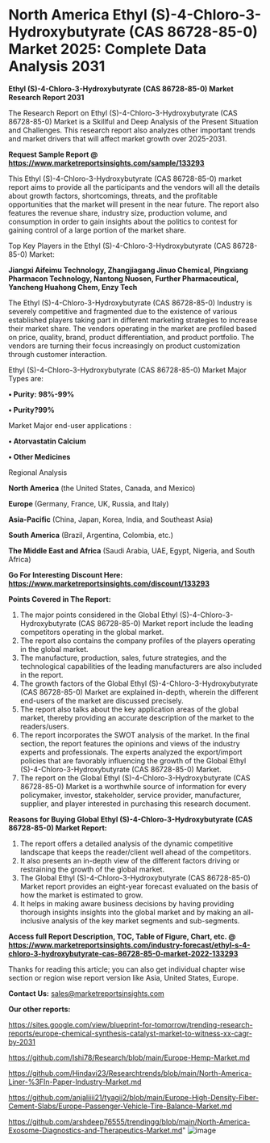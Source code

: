 # North America Ethyl (S)-4-Chloro-3-Hydroxybutyrate (CAS 86728-85-0) Market 2025: Complete Data Analysis 2031

<strong>Ethyl (S)-4-Chloro-3-Hydroxybutyrate (CAS 86728-85-0) Market Research Report 2031</strong>

The Research Report on Ethyl (S)-4-Chloro-3-Hydroxybutyrate (CAS 86728-85-0) Market is a Skillful and Deep Analysis of the Present Situation and Challenges. This research report also analyzes other important trends and market drivers that will affect market growth over 2025-2031.

<strong>Request Sample Report @ <a href=https://www.marketreportsinsights.com/sample/133293>https://www.marketreportsinsights.com/sample/133293</a></strong>

This Ethyl (S)-4-Chloro-3-Hydroxybutyrate (CAS 86728-85-0) market report aims to provide all the participants and the vendors will all the details about growth factors, shortcomings, threats, and the profitable opportunities that the market will present in the near future. The report also features the revenue share, industry size, production volume, and consumption in order to gain insights about the politics to contest for gaining control of a large portion of the market share.

Top Key Players in the Ethyl (S)-4-Chloro-3-Hydroxybutyrate (CAS 86728-85-0) Market:

<strong>Jiangxi Aifeimu Technology, Zhangjiagang Jinuo Chemical, Pingxiang Pharmacon Technology, Nantong Nuosen, Further Pharmaceutical, Yancheng Huahong Chem, Enzy Tech</strong>

The Ethyl (S)-4-Chloro-3-Hydroxybutyrate (CAS 86728-85-0) Industry is severely competitive and fragmented due to the existence of various established players taking part in different marketing strategies to increase their market share. The vendors operating in the market are profiled based on price, quality, brand, product differentiation, and product portfolio. The vendors are turning their focus increasingly on product customization through customer interaction.

Ethyl (S)-4-Chloro-3-Hydroxybutyrate (CAS 86728-85-0) Market Major Types are:

<strong>• Purity: 98%-99%

• Purity?99%</strong>

Market Major end-user applications :

<strong>• Atorvastatin Calcium

• Other Medicines</strong>

Regional Analysis

</u><strong><b>North America</b></strong> (the United States, Canada, and Mexico)

<strong><b>Europe </b></strong>(Germany, France, UK, Russia, and Italy)

<strong><b>Asia-Pacific</b></strong> (China, Japan, Korea, India, and Southeast Asia)

<strong><b>South America</b></strong> (Brazil, Argentina, Colombia, etc.)

<strong><b>The Middle East and Africa</b></strong> (Saudi Arabia, UAE, Egypt, Nigeria, and South Africa)

<strong>Go For Interesting Discount Here: <a href=https://www.marketreportsinsights.com/discount/133293>https://www.marketreportsinsights.com/discount/133293</a></strong>

<strong>Points Covered in The Report:</strong>
<ol>
  <li>The major points considered in the Global Ethyl (S)-4-Chloro-3-Hydroxybutyrate (CAS 86728-85-0) Market report include the leading competitors operating in the global market.</li>
  <li>The report also contains the company profiles of the players operating in the global market.</li>
  <li>The manufacture, production, sales, future strategies, and the technological capabilities of the leading manufacturers are also included in the report.</li>
  <li>The growth factors of the Global Ethyl (S)-4-Chloro-3-Hydroxybutyrate (CAS 86728-85-0) Market are explained in-depth, wherein the different end-users of the market are discussed precisely.</li>
  <li>The report also talks about the key application areas of the global market, thereby providing an accurate description of the market to the readers/users.</li>
  <li>The report incorporates the SWOT analysis of the market. In the final section, the report features the opinions and views of the industry experts and professionals. The experts analyzed the export/import policies that are favorably influencing the growth of the Global Ethyl (S)-4-Chloro-3-Hydroxybutyrate (CAS 86728-85-0) Market.</li>
  <li>The report on the Global Ethyl (S)-4-Chloro-3-Hydroxybutyrate (CAS 86728-85-0) Market is a worthwhile source of information for every policymaker, investor, stakeholder, service provider, manufacturer, supplier, and player interested in purchasing this research document.</li>
</ol>
<strong>Reasons for Buying Global Ethyl (S)-4-Chloro-3-Hydroxybutyrate (CAS 86728-85-0) Market Report:</strong>

<ol>
  <li>The report offers a detailed analysis of the dynamic competitive landscape that keeps the reader/client well ahead of the competitors.</li>
  <li>It also presents an in-depth view of the different factors driving or restraining the growth of the global market.</li>
  <li>The Global Ethyl (S)-4-Chloro-3-Hydroxybutyrate (CAS 86728-85-0) Market report provides an eight-year forecast evaluated on the basis of how the market is estimated to grow.</li>
  <li>It helps in making aware business decisions by having providing thorough insights insights into the global market and by making an all-inclusive analysis of the key market segments and sub-segments.</li>
</ol>
<strong>Access full Report Description, TOC, Table of Figure, Chart, etc. @ <a href=https://www.marketreportsinsights.com/industry-forecast/ethyl-s-4-chloro-3-hydroxybutyrate-cas-86728-85-0-market-2022-133293>https://www.marketreportsinsights.com/industry-forecast/ethyl-s-4-chloro-3-hydroxybutyrate-cas-86728-85-0-market-2022-133293</a></strong>


Thanks for reading this article; you can also get individual chapter wise section or region wise report version like Asia, United States, Europe.

<strong>Contact Us:</strong>
sales@marketreportsinsights.com

<strong>Our other reports:</strong>

<a href=https://sites.google.com/view/blueprint-for-tomorrow/trending-research-reports/europe-chemical-synthesis-catalyst-market-to-witness-xx-cagr-by-2031>https://sites.google.com/view/blueprint-for-tomorrow/trending-research-reports/europe-chemical-synthesis-catalyst-market-to-witness-xx-cagr-by-2031</a>

<a href=https://github.com/Ishi78/Research/blob/main/Europe-Hemp-Market.md>https://github.com/Ishi78/Research/blob/main/Europe-Hemp-Market.md</a>

<a href=https://github.com/Hindavi23/Researchtrends/blob/main/North-America-Liner-%3FIn-Paper-Industry-Market.md>https://github.com/Hindavi23/Researchtrends/blob/main/North-America-Liner-%3FIn-Paper-Industry-Market.md</a>

<a href=https://github.com/anjaliiii21/tyagii2/blob/main/Europe-High-Density-Fiber-Cement-Slabs/Europe-Passenger-Vehicle-Tire-Balance-Market.md>https://github.com/anjaliiii21/tyagii2/blob/main/Europe-High-Density-Fiber-Cement-Slabs/Europe-Passenger-Vehicle-Tire-Balance-Market.md</a>

<a href=https://github.com/arshdeep76555/trendingg/blob/main/North-America-Exosome-Diagnostics-and-Therapeutics-Market.md>https://github.com/arshdeep76555/trendingg/blob/main/North-America-Exosome-Diagnostics-and-Therapeutics-Market.md</a>"
![image](https://github.com/user-attachments/assets/cf27d053-0b4f-4a52-8710-1272969501fd)
